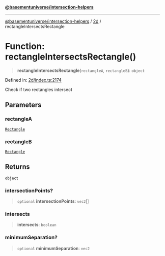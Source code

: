 [**@basementuniverse/intersection-helpers**](../../README.md)

***

[@basementuniverse/intersection-helpers](../../README.md) / [2d](../README.md) / rectangleIntersectsRectangle

# Function: rectangleIntersectsRectangle()

> **rectangleIntersectsRectangle**(`rectangleA`, `rectangleB`): `object`

Defined in: [2d/index.ts:2174](https://github.com/basementuniverse/intersection-helpers/blob/ce8bdda9fbd616d6a406e87a4824e91fffc01d0e/src/2d/index.ts#L2174)

Check if two rectangles intersect

## Parameters

### rectangleA

[`Rectangle`](../types/type-aliases/Rectangle.md)

### rectangleB

[`Rectangle`](../types/type-aliases/Rectangle.md)

## Returns

`object`

### intersectionPoints?

> `optional` **intersectionPoints**: `vec2`[]

### intersects

> **intersects**: `boolean`

### minimumSeparation?

> `optional` **minimumSeparation**: `vec2`
